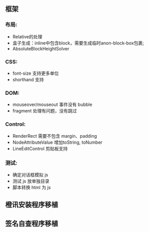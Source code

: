 ## 框架

### 布局:
- Relative的处理
- 盒子生成：inline中包含block，需要生成临时anon-block-box包裹;
- AbsoluteBlockHeightSolver

### CSS:
- font-size 支持更多单位
- shorthand 支持

### DOM:
- mouseover/mouseout 事件没有 bubble
- fragment 处理有问题，没有跳过

### Control:
- RenderRect 需要不包含 margin、padding
- NodeAttributeValue 增加toString, toNumber
- LineEditControl 剪贴板支持

### 测试:
- 确定对话框模拟 js
- 测试 js 放单独目录
- 脚本转换 html 为 js

## 橙讯安装程序移植

## 签名自查程序移植
